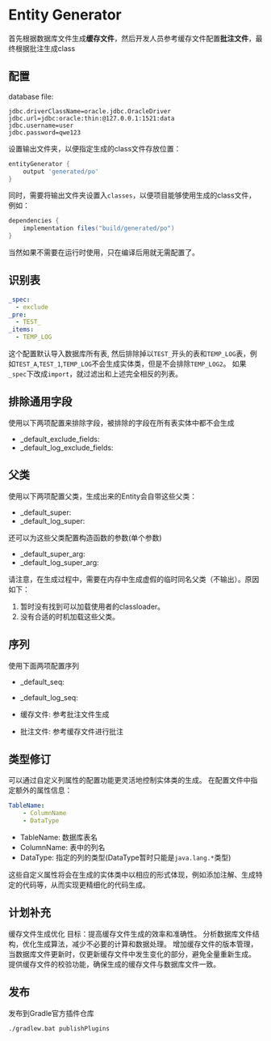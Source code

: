 # Entity Generator

首先根据数据库文件生成**缓存文件**，然后开发人员参考缓存文件配置**批注文件**，最终根据批注生成class

## 配置
database file:
```properties
jdbc.driverClassName=oracle.jdbc.OracleDriver
jdbc.url=jdbc:oracle:thin:@127.0.0.1:1521:data
jdbc.username=user
jdbc.password=qwe123
```

设置输出文件夹，以便指定生成的class文件存放位置：
```groovy
entityGenerator {
	output 'generated/po'
}
```
同时，需要将输出文件夹设置入`classes`，以便项目能够使用生成的class文件，例如：
```groovy
dependencies {
    implementation files("build/generated/po")
}
```
当然如果不需要在运行时使用，只在编译后用就无需配置了。

## 识别表
```yaml
_spec:
  - exclude
_pre:
  - TEST_
_items:
  - TEMP_LOG
```
这个配置默认导入数据库所有表, 然后排除掉以`TEST_`开头的表和`TEMP_LOG`表，例如`TEST_A`,`TEST_1`,`TEMP_LOG`不会生成实体类，但是不会排除`TEMP_LOG2`。
如果`_spec`下改成`import`，就过滤出和上述完全相反的列表。

## 排除通用字段
使用以下两项配置来排除字段，被排除的字段在所有表实体中都不会生成
- _default_exclude_fields:
- _default_log_exclude_fields:

## 父类
使用以下两项配置父类，生成出来的Entity会自带这些父类：
- _default_super:
- _default_log_super:

还可以为这些父类配置构造函数的参数(单个参数)
- _default_super_arg:
- _default_log_super_arg:

请注意，在生成过程中，需要在内存中生成虚假的临时同名父类（不输出）。原因如下：
1. 暂时没有找到可以加载使用者的classloader。
2. 没有合适的时机加载这些父类。

## 序列
使用下面两项配置序列
- _default_seq:
- _default_log_seq:

- 缓存文件: 参考批注文件生成
- 批注文件: 参考缓存文件进行批注

## 类型修订
可以通过自定义列属性的配置功能更灵活地控制实体类的生成。
在配置文件中指定额外的属性信息：
```yaml
TableName:
    - ColumnName
    - DataType
```
- TableName: 数据库表名
- ColumnName: 表中的列名
- DataType: 指定的列的类型(DataType暂时只能是`java.lang.*`类型)

这些自定义属性将会在生成的实体类中以相应的形式体现，例如添加注解、生成特定的代码等，从而实现更精细化的代码生成。

## 计划补充
缓存文件生成优化
目标：提高缓存文件生成的效率和准确性。
分析数据库文件结构，优化生成算法，减少不必要的计算和数据处理。
增加缓存文件的版本管理，当数据库文件更新时，仅更新缓存文件中发生变化的部分，避免全量重新生成。
提供缓存文件的校验功能，确保生成的缓存文件与数据库文件一致。

## 发布
发布到Gradle官方插件仓库
```bat
./gradlew.bat publishPlugins
```
